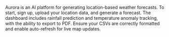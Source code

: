 Aurora is an AI platform for generating location-based weather forecasts. To start, sign up, upload your location data, and generate a forecast. The dashboard includes rainfall prediction and temperature anomaly tracking, with the ability to export to PDF. Ensure your CSVs are correctly formatted and enable auto-refresh for live map updates.